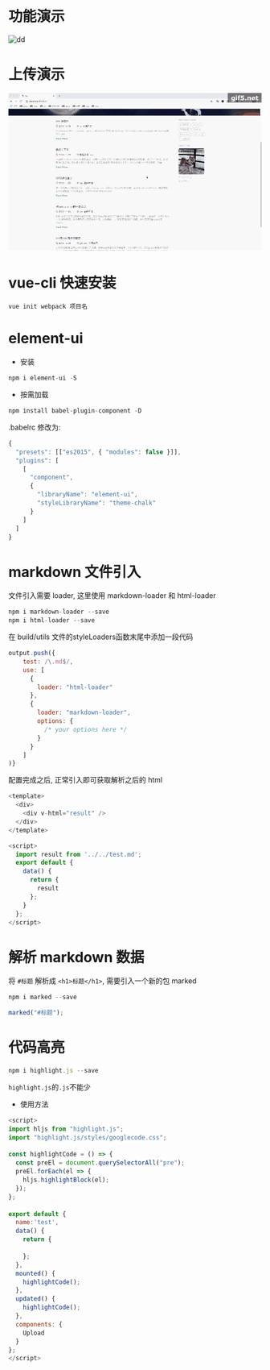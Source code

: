 # 功能演示

![dd](./all.gif)

# 上传演示

![dd](./upload.gif)

# vue-cli 快速安装

```
vue init webpack 项目名
```

# element-ui

- 安装

```js
npm i element-ui -S
```

- 按需加载

```js
npm install babel-plugin-component -D
```

.babelrc 修改为:

```js
{
  "presets": [["es2015", { "modules": false }]],
  "plugins": [
    [
      "component",
      {
        "libraryName": "element-ui",
        "styleLibraryName": "theme-chalk"
      }
    ]
  ]
}
```

# markdown 文件引入

文件引入需要 loader, 这里使用 markdown-loader 和 html-loader

```js
npm i markdown-loader --save
npm i html-loader --save
```

在 build/utils 文件的styleLoaders函数末尾中添加一段代码

```js
output.push({
    test: /\.md$/,
    use: [
      {
        loader: "html-loader"
      },
      {
        loader: "markdown-loader",
        options: {
          /* your options here */
        }
      }
    ]
)}
```

配置完成之后, 正常引入即可获取解析之后的 html

```js
<template>
  <div>
    <div v-html="result" />
  </div>
</template>
```

```js
<script>
  import result from '../../test.md';
  export default {
    data() {
      return {
        result
      };
    }
  };
</script>
```

# 解析 markdown 数据

将 `#标题` 解析成 `<h1>标题</h1>`, 需要引入一个新的包 marked

```js
npm i marked --save
```

```js
marked("#标题");
```

# 代码高亮

```js
npm i highlight.js --save
```

`highlight.js`的`.js`不能少

- 使用方法

```js
<script>
import hljs from "highlight.js";
import "highlight.js/styles/googlecode.css";

const highlightCode = () => {
  const preEl = document.querySelectorAll("pre");
  preEl.forEach(el => {
    hljs.highlightBlock(el);
  });
};

export default {
  name:'test',
  data() {
    return {

    };
  },
  mounted() {
    highlightCode();
  },
  updated() {
    highlightCode();
  },
  components: {
    Upload
  }
};
</script>
```
